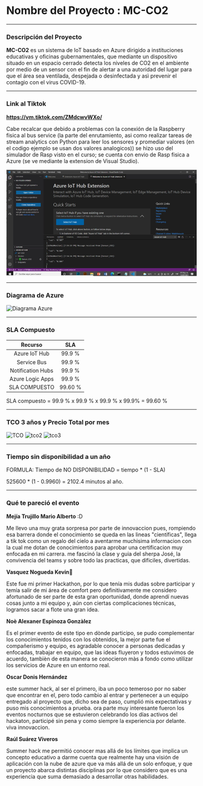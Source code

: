# Nombre del Proyecto : MC-CO2

*****************************************************************************************************************
### Descripción del Proyecto

**MC-CO2** es un sistema de IoT basado en Azure dirigido a instituciones educativas y oficinas gubernamentales, que mediante un dispositivo situado en un espacio cerrado detecta los niveles de CO2 en el ambiente por medio de un sensor con el fin de alertar a una autoridad del lugar para que el área sea ventilada, despejada o desinfectada y asì prevenir el contagio con el virus COVID-19.

*****************************************************************************************************************
### Link al Tiktok

**https://vm.tiktok.com/ZMdcwvWXo/**

Cabe recalcar que debido a problemas con la conexión de la Raspberry fisica al bus service (la parte del enrutamiento, asi como realizar tareas de stream analytics con Python para leer los sensores y promediar valores (en el codigo ejemplo se usan dos valores analogicos)) se hizo uso del simulador de Rasp visto en el curso; se cuenta con envio de Rasp fisica a Azure (se ve mediante la extension de Visual Studio).

![Envio de dato a azure visto desde visual studio](https://github.com/PapiroX/CO2-meter/blob/main/Enviodato.png)

*****************************************************************************************************************
### Diagrama de Azure
![Diagrama Azure](https://user-images.githubusercontent.com/86867751/127775093-c44169a1-8b43-4d11-b8da-0345a3d00a0a.png)

*****************************************************************************************************************
### SLA Compuesto

|          **Recurso**        |     **SLA**   |
|          :----:             |     :----:    |
|Azure IoT Hub                |     99.9 %    |
|Service Bus                  |     99.9 %    |
|Notification Hubs            |     99.9 %    |
|Azure Logic Apps             |     99.9 %    |
|SLA COMPUESTO                |    99.60 %    |

SLA compuesto = 99.9 % x 99.9 % x 99.9 % x 99.9% = 99.60 %

*****************************************************************************************************************
### TCO 3 años y Precio Total por mes

![TCO](https://user-images.githubusercontent.com/87109811/127764517-8bce13a2-31e4-4654-acc7-441fa747f498.jpg)
![tco2](https://user-images.githubusercontent.com/87109811/127764555-57756c82-d633-40fb-a55f-d365da002429.jpg)
![tco3](https://user-images.githubusercontent.com/87109811/127764599-42ce59a8-6e05-4158-9358-374d94c149c8.jpg)


*****************************************************************************************************************
### Tiempo sin disponibilidad a un año

FORMULA: Tiempo de NO DISPONIBILIDAD = tiempo * (1 - SLA)

525600 * (1 - 0.9960) = 2102.4 minutos al año.
*****************************************************************************************************************
### Qué te pareció el evento

**Mejía Trujillo Mario Alberto** :D

Me llevo una muy grata sorpresa por parte de innovaccion pues, rompiendo esa barrera donde el conocimiento se 
queda en las lineas "científicas", llega a tik tok como un regalo del cielo a aventarme muchisima informacion 
con la cual me dotan de conocimientos para aprobar una certificacion muy enfocada en mi carrera. me fascinó la
clase y guia del sherpa José, la convivencia del teams y sobre todo las practicas, que dificiles, divertidas.

**Vasquez Nogueda Kevin**🍄

Este fue mi primer Hackathon, por lo que tenía mis dudas sobre participar y temía salir de mi área de comfort 
pero definitivamente me considero afortunado de ser parte de esta gran oportunidad, donde aprendí nuevas cosas 
junto a mi equipo y, aún con ciertas complicaciones técnicas, logramos sacar a flote una gran idea.

**Noè Alexaner Espinoza Gonzàlez**

Es el primer evento de este tipo en dònde participo, se pudo complementar los conocimientos tenidos con los 
obtenidos, la mejor parte fue el compañerismo y equipo, es agradable conocer a personas dedicadas y enfocadas,
trabajar en equipo, que las ideas fluyeron y todos estuvimos de acuerdo, tambièn de esta manera se conocieron
màs a fondo como utilizar los servicios de Azure en un entorno real.

**Oscar Donis Hernández**

este summer hack, al ser el primero, iba un poco temeroso por no saber que encontrar en el, pero todo cambio 
al entrar y pertenecer a un equipo entregado al proyecto que, dicho sea de paso, cumplió mis expectativas y 
puso mis conocimientos a prueba. ora parte muy interesante fueron los eventos nocturnos que se estuvieron 
celebrando los días activos del hackaton, participé sin pena y como siempre la experiencia por delante. 
viva innovaccion.

**Raúl Suárez Viveros**

Summer hack me permitió conocer mas allá de los límites que implica un concepto educativo a darme cuenta
que realmente hay una visión de aplicación con la nube de azure que va más allá de un solo enfoque, y que 
un proyecto abarca distintas disciplinas por lo que considero que es una experiencia que suma demasiado 
a desarrollar otras habilidades.



